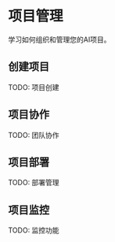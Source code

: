 # 项目管理

学习如何组织和管理您的AI项目。

## 创建项目

TODO: 项目创建

## 项目协作

TODO: 团队协作

## 项目部署

TODO: 部署管理

## 项目监控

TODO: 监控功能 